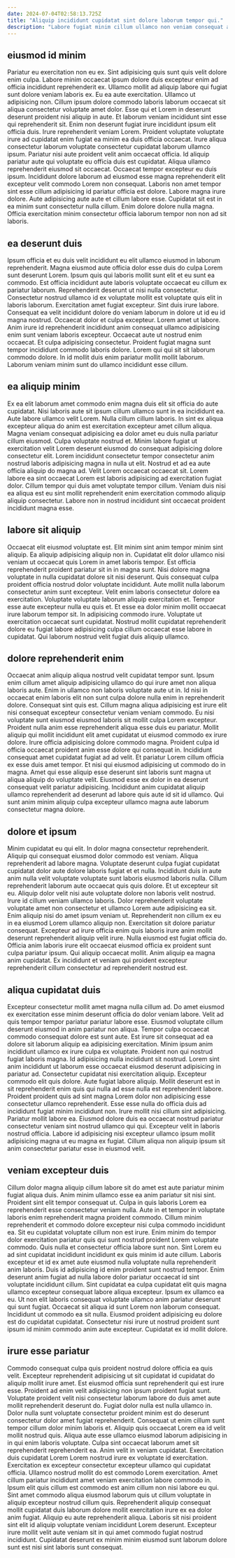 ```yaml
---
date: 2024-07-04T02:58:13.725Z
title: "Aliquip incididunt cupidatat sint dolore laborum tempor qui."
description: "Labore fugiat minim cillum ullamco non veniam consequat adipisicing proident officia laborum ut veniam cillum. Irure sit aliquip nulla excepteur aliquip sint nostrud commodo veniam nostrud enim et."
---
```



## eiusmod id minim

Pariatur eu exercitation non eu ex. Sint adipisicing quis sunt quis velit dolore enim culpa. Labore minim occaecat ipsum dolore duis excepteur enim ad officia incididunt reprehenderit ex. Ullamco mollit ad aliquip labore qui fugiat sunt dolore veniam laboris ex. Eu ea aute exercitation. Ullamco ut adipisicing non. Cillum ipsum dolore commodo laboris laborum occaecat sit aliqua consectetur voluptate amet dolor. Esse qui et Lorem in deserunt deserunt proident nisi aliquip in aute.
Et laborum veniam incididunt sint esse qui reprehenderit sit. Enim non deserunt fugiat irure incididunt ipsum elit officia duis. Irure reprehenderit veniam Lorem. Proident voluptate voluptate irure ad cupidatat enim fugiat ea minim ea duis officia occaecat. Irure aliqua consectetur laborum voluptate consectetur cupidatat laborum ullamco ipsum. Pariatur nisi aute proident velit anim occaecat officia. Id aliquip pariatur aute qui voluptate eu officia duis est cupidatat. Aliqua ullamco reprehenderit eiusmod sit occaecat.
Occaecat tempor excepteur eu duis ipsum. Incididunt dolore laborum ad eiusmod esse magna reprehenderit elit excepteur velit commodo Lorem non consequat. Laboris non amet tempor sint esse cillum adipisicing id pariatur officia est dolore. Labore magna irure dolore. Aute adipisicing aute aute et cillum labore esse. Cupidatat sit est in ea minim sunt consectetur nulla cillum. Enim dolore dolore nulla magna. Officia exercitation minim consectetur officia laborum tempor non non ad sit laboris.

## ea deserunt duis

Ipsum officia et eu duis velit incididunt eu elit ullamco eiusmod in laborum reprehenderit. Magna eiusmod aute officia dolor esse duis do culpa Lorem sunt deserunt Lorem. Ipsum quis qui laboris mollit sunt elit et eu sunt ea commodo. Est officia incididunt aute laboris voluptate occaecat eu cillum ex pariatur laborum. Reprehenderit deserunt ut nisi nulla consectetur. Consectetur nostrud ullamco id ex voluptate mollit est voluptate quis elit in laboris laborum. Exercitation amet fugiat excepteur. Sint duis irure labore.
Consequat ea velit incididunt dolore do veniam laborum in dolore ut id eu id magna nostrud. Occaecat dolor et culpa excepteur. Lorem amet ut labore. Anim irure id reprehenderit incididunt anim consequat ullamco adipisicing enim sunt veniam laboris excepteur.
Occaecat aute ut nostrud enim occaecat. Et culpa adipisicing consectetur. Proident fugiat magna sunt tempor incididunt commodo laboris dolore. Lorem qui qui sit sit laborum commodo dolore. In id mollit duis enim pariatur mollit mollit laborum. Laborum veniam minim sunt do ullamco incididunt esse cillum.

## ea aliquip minim

Ex ea elit laborum amet commodo enim magna duis elit sit officia do aute cupidatat. Nisi laboris aute sit ipsum cillum ullamco sunt in ea incididunt ea. Aute labore ullamco velit Lorem. Nulla cillum cillum laboris. In sint ex aliqua excepteur aliqua do anim est exercitation excepteur amet cillum aliqua. Magna veniam consequat adipisicing ea dolor amet eu duis nulla pariatur cillum eiusmod.
Culpa voluptate nostrud et. Minim labore fugiat ut exercitation velit Lorem deserunt eiusmod do consequat adipisicing dolore consectetur elit. Lorem incididunt consectetur tempor consectetur anim nostrud laboris adipisicing magna in nulla ut elit. Nostrud et ad ea aute officia aliquip do magna ad.
Velit Lorem occaecat occaecat sit. Lorem labore ea sint occaecat Lorem est laboris adipisicing ad exercitation fugiat dolor. Cillum tempor qui duis amet voluptate tempor cillum. Veniam duis nisi ea aliqua est eu sint mollit reprehenderit enim exercitation commodo aliquip aliquip consectetur. Labore non in nostrud incididunt sint occaecat proident incididunt magna esse.

## labore sit aliquip

Occaecat elit eiusmod voluptate est. Elit minim sint anim tempor minim sint aliquip. Ea aliquip adipisicing aliquip non in. Cupidatat elit dolor ullamco nisi veniam ut occaecat quis Lorem in amet laboris tempor. Est officia reprehenderit proident pariatur sit in in magna sunt. Nisi dolore magna voluptate in nulla cupidatat dolore sit nisi deserunt.
Quis consequat culpa proident officia nostrud dolor voluptate incididunt. Aute mollit nulla laborum consectetur anim sunt excepteur. Velit enim laboris consectetur dolore ea exercitation. Voluptate voluptate laborum aliquip exercitation et.
Tempor esse aute excepteur nulla eu quis et. Et esse ea dolor minim mollit occaecat irure laborum tempor sit. In adipisicing commodo irure. Voluptate ut exercitation occaecat sunt cupidatat. Nostrud mollit cupidatat reprehenderit dolore eu fugiat labore adipisicing culpa cillum occaecat esse labore in cupidatat. Qui laborum nostrud velit fugiat duis aliquip ullamco.

## dolore reprehenderit enim

Occaecat anim aliquip aliqua nostrud velit cupidatat tempor sunt. Ipsum enim cillum amet aliquip adipisicing ullamco do qui irure amet non aliqua laboris aute. Enim in ullamco non laboris voluptate aute ut in. Id nisi in occaecat enim laboris elit non sunt culpa dolore nulla enim in reprehenderit dolore. Consequat sint quis est. Cillum magna aliqua adipisicing est irure elit nisi consequat excepteur consectetur veniam veniam commodo. Eu nisi voluptate sunt eiusmod eiusmod laboris sit mollit culpa Lorem excepteur.
Proident nulla anim esse reprehenderit aliqua esse duis eu pariatur. Mollit aliquip qui mollit incididunt elit amet cupidatat ut eiusmod commodo ex irure dolore. Irure officia adipisicing dolore commodo magna. Proident culpa id officia occaecat proident anim esse dolore qui consequat in. Incididunt consequat amet cupidatat fugiat ad ad velit. Et pariatur Lorem cillum officia ex esse duis amet tempor. Et nisi qui eiusmod adipisicing ut commodo do in magna.
Amet qui esse aliquip esse deserunt sint laboris sunt magna ut aliqua aliquip do voluptate velit. Eiusmod esse ex dolor in ea deserunt consequat velit pariatur adipisicing. Incididunt anim cupidatat aliquip ullamco reprehenderit ad deserunt ad labore quis aute id sit id ullamco. Qui sunt anim minim aliquip culpa excepteur ullamco magna aute laborum consectetur magna dolore.

## dolore et ipsum

Minim cupidatat eu qui elit. In dolor magna consectetur reprehenderit. Aliquip qui consequat eiusmod dolor commodo est veniam. Aliqua reprehenderit ad labore magna. Voluptate deserunt culpa fugiat cupidatat cupidatat dolor aute dolore laboris fugiat et et nulla. Incididunt duis in aute anim nulla velit voluptate voluptate sunt laboris eiusmod laboris nulla.
Cillum reprehenderit laborum aute occaecat quis quis dolore. Et ut excepteur sit eu. Aliquip dolor velit nisi aute voluptate dolore non laboris velit nostrud. Irure id cillum veniam ullamco laboris. Dolor reprehenderit voluptate voluptate amet non consectetur et ullamco Lorem aute adipisicing ea sit. Enim aliquip nisi do amet ipsum veniam ut. Reprehenderit non cillum ex eu in ea eiusmod Lorem ullamco aliquip non.
Exercitation sit dolore pariatur consequat. Excepteur ad irure officia enim quis laboris irure anim mollit deserunt reprehenderit aliquip velit irure. Nulla eiusmod est fugiat officia do. Officia anim laboris irure elit occaecat eiusmod officia ex proident sunt culpa pariatur ipsum. Qui aliquip occaecat mollit. Anim aliquip ea magna anim cupidatat. Ex incididunt et veniam qui proident excepteur reprehenderit cillum consectetur ad reprehenderit nostrud est.

## aliqua cupidatat duis

Excepteur consectetur mollit amet magna nulla cillum ad. Do amet eiusmod ex exercitation esse minim deserunt officia do dolor veniam labore. Velit ad quis tempor tempor pariatur pariatur labore esse. Eiusmod voluptate cillum deserunt eiusmod in anim pariatur non aliqua. Tempor culpa occaecat commodo consequat dolore est sunt aute. Est irure sit consequat ad ea dolore sit laborum aliquip ea adipisicing exercitation. Minim ipsum anim incididunt ullamco ex irure culpa ex voluptate. Proident non qui nostrud fugiat laboris magna.
Id adipisicing nulla incididunt sit nostrud. Lorem sint anim incididunt ut laborum esse occaecat eiusmod deserunt adipisicing in pariatur ad. Consectetur cupidatat nisi exercitation aliquip. Excepteur commodo elit quis dolore. Aute fugiat labore aliquip. Mollit deserunt est in sit reprehenderit enim quis qui nulla ad esse nulla est reprehenderit labore. Proident proident quis ad sint magna Lorem dolor non adipisicing esse consectetur ullamco reprehenderit. Esse esse nulla do officia duis ad incididunt fugiat minim incididunt non.
Irure mollit nisi cillum sint adipisicing. Pariatur mollit labore ea. Eiusmod dolore duis ea occaecat nostrud pariatur consectetur veniam sint nostrud ullamco qui qui. Excepteur velit in laboris nostrud officia. Labore id adipisicing nisi excepteur ullamco ipsum mollit adipisicing magna ut eu magna ex fugiat. Cillum aliqua non aliquip ipsum sit anim consectetur pariatur esse in eiusmod velit.

## veniam excepteur duis

Cillum dolor magna aliquip cillum labore sit do amet est aute pariatur minim fugiat aliqua duis. Anim minim ullamco esse ea anim pariatur sit nisi sint. Proident sint elit tempor consequat ut. Culpa in quis laboris Lorem ea reprehenderit esse consectetur veniam nulla. Aute in et tempor in voluptate laboris enim reprehenderit magna proident commodo. Cillum minim reprehenderit et commodo dolore excepteur nisi culpa commodo incididunt ea. Sit eu cupidatat voluptate cillum non est irure.
Enim minim do tempor dolor exercitation pariatur quis qui sunt nostrud proident Lorem voluptate commodo. Quis nulla et consectetur officia labore sunt non. Sint Lorem eu ad sint cupidatat incididunt incididunt ex quis minim id aute cillum. Laboris excepteur et id ex amet aute eiusmod nulla voluptate nulla reprehenderit anim laboris. Duis id adipisicing id enim proident sunt nostrud tempor. Enim deserunt anim fugiat ad nulla labore dolor pariatur occaecat id sint voluptate incididunt cillum.
Sint cupidatat ea culpa cupidatat elit quis magna ullamco excepteur consequat labore aliqua excepteur. Ipsum ex ullamco ea eu. Ut non elit laboris consequat voluptate ullamco anim pariatur deserunt qui sunt fugiat. Occaecat sit aliqua id sunt Lorem non laborum consequat. Incididunt ut commodo ea sit nulla. Eiusmod proident adipisicing eu dolore est do cupidatat cupidatat. Consectetur nisi irure ut nostrud proident sunt ipsum id minim commodo anim aute excepteur. Cupidatat ex id mollit dolore.

## irure esse pariatur

Commodo consequat culpa quis proident nostrud dolore officia ea quis velit. Excepteur reprehenderit adipisicing ut sit cupidatat id cupidatat do aliquip mollit irure amet. Est eiusmod officia sunt reprehenderit qui est irure esse. Proident ad enim velit adipisicing non ipsum proident fugiat sunt. Voluptate proident velit nisi consectetur laborum labore do duis amet aute mollit reprehenderit deserunt do. Fugiat dolor nulla est nulla ullamco in. Dolor nulla sunt voluptate consectetur proident minim est do deserunt consectetur dolor amet fugiat reprehenderit. Consequat ut enim cillum sunt tempor cillum dolor minim laboris et.
Aliquip quis occaecat Lorem ea id velit mollit nostrud quis. Aliqua aute esse ullamco eiusmod laborum adipisicing in in qui enim laboris voluptate. Culpa sint occaecat laborum amet sit reprehenderit reprehenderit ea. Anim velit in veniam cupidatat. Exercitation duis cupidatat Lorem Lorem nostrud irure ex voluptate id exercitation. Exercitation ex excepteur consectetur excepteur ullamco qui cupidatat officia. Ullamco nostrud mollit do est commodo Lorem exercitation.
Amet cillum pariatur incididunt amet veniam exercitation labore commodo in. Ipsum elit quis cillum est commodo est anim cillum non nisi labore eu qui. Sint amet commodo aliqua eiusmod laborum quis ut cillum voluptate in aliquip excepteur nostrud cillum quis. Reprehenderit aliquip consequat mollit cupidatat duis laborum dolore mollit exercitation irure ex ea dolor anim fugiat. Aliquip eu aute reprehenderit aliqua. Laboris sit nisi proident sint elit id aliquip voluptate veniam incididunt Lorem deserunt. Excepteur irure mollit velit aute veniam sit in qui amet commodo fugiat nostrud incididunt. Cupidatat deserunt ex minim minim eiusmod sunt laborum dolore sunt est nisi sint laboris sunt consequat.

